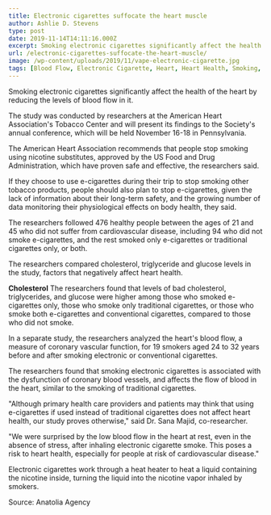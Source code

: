 ```yaml
---
title: Electronic cigarettes suffocate the heart muscle
author: Ashlie D. Stevens
type: post
date: 2019-11-14T14:11:16.000Z
excerpt: Smoking electronic cigarettes significantly affect the health of the heart by reducing the levels of blood flow in it.
url: /electronic-cigarettes-suffocate-the-heart-muscle/
image: /wp-content/uploads/2019/11/vape-electronic-cigarette.jpg
tags: [Blood Flow, Electronic Cigarette, Heart, Heart Health, Smoking, Study]
---
```


Smoking electronic cigarettes significantly affect the health of the heart by reducing the levels of blood flow in it.

The study was conducted by researchers at the American Heart Association's Tobacco Center and will present its findings to the Society's annual conference, which will be held November 16-18 in Pennsylvania.

The American Heart Association recommends that people stop smoking using nicotine substitutes, approved by the US Food and Drug Administration, which have proven safe and effective, the researchers said.

If they choose to use e-cigarettes during their trip to stop smoking other tobacco products, people should also plan to stop e-cigarettes, given the lack of information about their long-term safety, and the growing number of data monitoring their physiological effects on body health, they said.

The researchers followed 476 healthy people between the ages of 21 and 45 who did not suffer from cardiovascular disease, including 94 who did not smoke e-cigarettes, and the rest smoked only e-cigarettes or traditional cigarettes only, or both.

The researchers compared cholesterol, triglyceride and glucose levels in the study, factors that negatively affect heart health.

**Cholesterol**
The researchers found that levels of bad cholesterol, triglycerides, and glucose were higher among those who smoked e-cigarettes only, those who smoke only traditional cigarettes, or those who smoke both e-cigarettes and conventional cigarettes, compared to those who did not smoke.

In a separate study, the researchers analyzed the heart's blood flow, a measure of coronary vascular function, for 19 smokers aged 24 to 32 years before and after smoking electronic or conventional cigarettes.

The researchers found that smoking electronic cigarettes is associated with the dysfunction of coronary blood vessels, and affects the flow of blood in the heart, similar to the smoking of traditional cigarettes.

"Although primary health care providers and patients may think that using e-cigarettes if used instead of traditional cigarettes does not affect heart health, our study proves otherwise," said Dr. Sana Majid, co-researcher.

"We were surprised by the low blood flow in the heart at rest, even in the absence of stress, after inhaling electronic cigarette smoke. This poses a risk to heart health, especially for people at risk of cardiovascular disease."

Electronic cigarettes work through a heat heater to heat a liquid containing the nicotine inside, turning the liquid into the nicotine vapor inhaled by smokers.

Source: Anatolia Agency
